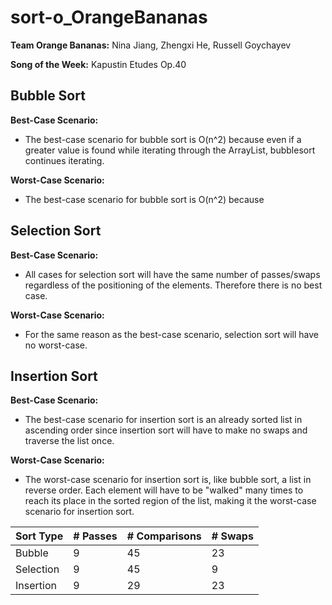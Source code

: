 # sort-o_OrangeBananas
**Team Orange Bananas:** Nina Jiang, Zhengxi He, Russell Goychayev

**Song of the Week:** Kapustin Etudes Op.40


## Bubble Sort
**Best-Case Scenario:**
* The best-case scenario for bubble sort is O(n^2) because even if a greater value is found while iterating through the ArrayList, bubblesort continues iterating.

**Worst-Case Scenario:**
* The best-case scenario for bubble sort is O(n^2) because


## Selection Sort
**Best-Case Scenario:**
* All cases for selection sort will have the same number of passes/swaps regardless of the positioning of the elements. Therefore there is no best case.

**Worst-Case Scenario:**
* For the same reason as the best-case scenario, selection sort will have no worst-case.

## Insertion Sort
**Best-Case Scenario:**
* The best-case scenario for insertion sort is an already sorted list in ascending order since insertion sort will have to make no swaps and traverse the list once.

**Worst-Case Scenario:**
* The worst-case scenario for insertion sort is, like bubble sort, a list in reverse order. Each element will have to be "walked" many times to reach its place in the sorted region of the list, making it the worst-case scenario for insertion sort.

| Sort Type | # Passes | # Comparisons | # Swaps |
| ----------- | ----------- | ----------- | ----------- |
| Bubble | 9 | 45 | 23 |
| Selection | 9 | 45 | 9 |
| Insertion | 9 | 29 | 23 |
